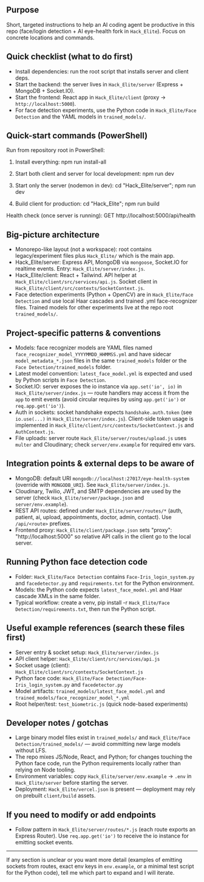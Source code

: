## Purpose
Short, targeted instructions to help an AI coding agent be productive in this repo (face/login detection + AI eye-health fork in `Hack_Elite`). Focus on concrete locations and commands.

## Quick checklist (what to do first)
- Install dependencies: run the root script that installs server and client deps.
- Start the backend: the server lives in `Hack_Elite/server` (Express + MongoDB + Socket.IO).
- Start the frontend: React app in `Hack_Elite/client` (proxy -> `http://localhost:5000`).
- For face detection experiments, use the Python code in `Hack_Elite/Face Detection` and the YAML models in `trained_models/`.

## Quick-start commands (PowerShell)
Run from repository root in PowerShell:

1) Install everything:
   npm run install-all

2) Start both client and server for local development:
   npm run dev

3) Start only the server (nodemon in dev):
   cd "Hack_Elite/server"; npm run dev

4) Build client for production:
   cd "Hack_Elite"; npm run build

Health check (once server is running):
  GET http://localhost:5000/api/health

## Big-picture architecture
- Monorepo-like layout (not a workspace): root contains legacy/experiment files plus `Hack_Elite/` which is the main app.
- Hack_Elite/server: Express API, MongoDB via `mongoose`, Socket.IO for realtime events. Entry: `Hack_Elite/server/index.js`.
- Hack_Elite/client: React + Tailwind. API helper at `Hack_Elite/client/src/services/api.js`. Socket client in `Hack_Elite/client/src/contexts/SocketContext.js`.
- Face detection experiments (Python + OpenCV) are in `Hack_Elite/Face Detection` and use local Haar cascades and trained .yml face-recognizer files. Trained models for other experiments live at the repo root `trained_models/`.

## Project-specific patterns & conventions
- Models: face recognizer models are YAML files named `face_recognizer_model_YYYYMMDD_HHMMSS.yml` and have sidecar `model_metadata_*.json` files in the same `trained_models` folder or the `Face Detection/trained_models` folder.
- Latest model convention: `latest_face_model.yml` is expected and used by Python scripts in `Face Detection`.
- Socket.IO: server exposes the io instance via `app.set('io', io)` in `Hack_Elite/server/index.js` — route handlers may access it from the `app` to emit events (avoid circular requires by using `app.get('io')` or `req.app.get('io')`).
- Auth in sockets: socket handshake expects `handshake.auth.token` (see `io.use(...)` in `Hack_Elite/server/index.js`). Client-side token usage is implemented in `Hack_Elite/client/src/contexts/SocketContext.js` and `AuthContext.js`.
- File uploads: server route `Hack_Elite/server/routes/upload.js` uses `multer` and Cloudinary; check `server/env.example` for required env vars.

## Integration points & external deps to be aware of
- MongoDB: default URI `mongodb://localhost:27017/eye-health-system` (override with `MONGODB_URI`). See `Hack_Elite/server/index.js`.
- Cloudinary, Twilio, JWT, and SMTP dependencies are used by the server (check `Hack_Elite/server/package.json` and `server/env.example`).
- REST API routes: defined under `Hack_Elite/server/routes/*` (auth, patient, ai, upload, appointments, doctor, admin, contact). Use `/api/<route>` prefixes.
- Frontend proxy: `Hack_Elite/client/package.json` sets "proxy": "http://localhost:5000" so relative API calls in the client go to the local server.

## Running Python face detection code
- Folder: `Hack_Elite/Face Detection` contains `Face-Iris_login_system.py` and `facedetector.py` and `requirements.txt` for the Python environment.
- Models: the Python code expects `latest_face_model.yml` and Haar cascade XMLs in the same folder.
- Typical workflow: create a venv, pip install -r `Hack_Elite/Face Detection/requirements.txt`, then run the Python script.

## Useful example references (search these files first)
- Server entry & socket setup: `Hack_Elite/server/index.js`
- API client helper: `Hack_Elite/client/src/services/api.js`
- Socket usage (client): `Hack_Elite/client/src/contexts/SocketContext.js`
- Python face code: `Hack_Elite/Face Detection/Face-Iris_login_system.py` and `facedetector.py`
- Model artifacts: `trained_models/latest_face_model.yml` and `trained_models/face_recognizer_model_*.yml`
- Root helper/test: `test_biometric.js` (quick node-based experiments)

## Developer notes / gotchas
- Large binary model files exist in `trained_models/` and `Hack_Elite/Face Detection/trained_models/` — avoid committing new large models without LFS.
- The repo mixes JS/Node, React, and Python; for changes touching the Python face code, run the Python requirements locally rather than relying on Node tooling.
- Environment variables: copy `Hack_Elite/server/env.example` → `.env` in `Hack_Elite/server` before starting the server.
- Deployment: `Hack_Elite/vercel.json` is present — deployment may rely on prebuilt `client/build` assets.

## If you need to modify or add endpoints
- Follow pattern in `Hack_Elite/server/routes/*.js` (each route exports an Express Router). Use `req.app.get('io')` to receive the io instance for emitting socket events.

---
If any section is unclear or you want more detail (examples of emitting sockets from routes, exact env keys in `env.example`, or a minimal test script for the Python code), tell me which part to expand and I will iterate.
